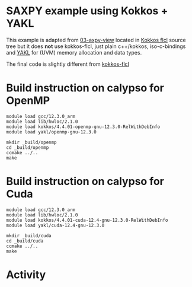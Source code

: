 # SAXPY example using Kokkos + YAKL

This example is adapted from [03-axpy-view](https://github.com/kokkos/kokkos-fortran-interop/tree/develop/examples/03-axpy-view) located in [Kokkos flcl](https://github.com/kokkos/kokkos-fortran-interop) source tree but it does **not** use kokkos-flcl, just plain c++/kokkos, iso-c-bindings and [YAKL](https://github.com/mrnorman/YAKL) for (UVM) memory allocation and data types.

The final code is slightly different from [kokkos-flcl](../kokkos-flcl)

# Build instruction on calypso for OpenMP

```shell
module load gcc/12.3.0_arm
module load lib/hwloc/2.1.0
module load kokkos/4.4.01-openmp-gnu-12.3.0-RelWithDebInfo
module load yakl/openmp-gnu-12.3.0

mkdir _build/openmp
cd _build/openmp
ccmake ../..
make
```

# Build instruction on calypso for Cuda

```shell
module load gcc/12.3.0_arm
module load lib/hwloc/2.1.0
module load kokkos/4.4.01-cuda-12.4-gnu-12.3.0-RelWithDebInfo
module load yakl/cuda-12.4-gnu-12.3.0

mkdir _build/cuda
cd _build/cuda
ccmake ../..
make
```

# Activity
